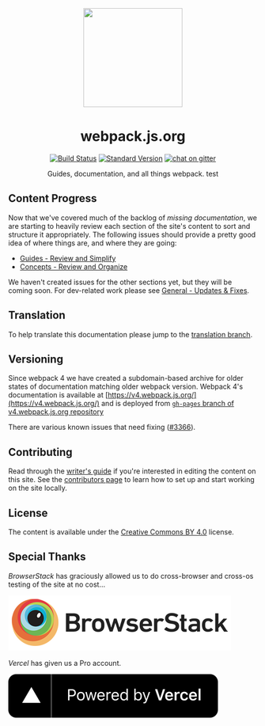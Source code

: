 <div align="center">
  <a href="https://github.com/webpack/webpack">
    <img width="200" height="200" src="https://webpack.js.org/assets/icon-square-big.svg" />
  </a>
  <h1>webpack.js.org</h1>

[![Build Status][build-status]][build-status-url]
[![Standard Version][release]][release-url]
[![chat on gitter][chat]][chat-url]

Guides, documentation, and all things webpack. test

</div>

## Content Progress

Now that we've covered much of the backlog of _missing documentation_, we are
starting to heavily review each section of the site's content to sort and
structure it appropriately. The following issues should provide a pretty good
idea of where things are, and where they are going:

- [Guides - Review and Simplify][guides-url]
- [Concepts - Review and Organize][concepts-url]

We haven't created issues for the other sections yet, but they will be coming
soon. For dev-related work please see [General - Updates & Fixes][general-url].

## Translation

To help translate this documentation please jump to the [translation branch][translate-url].

## Versioning

Since webpack 4 we have created a subdomain-based archive for older states of documentation
matching older webpack version. Webpack 4's documentation is available at
[https://v4.webpack.js.org/](https://v4.webpack.js.org/) and is deployed from [`gh-pages` branch of v4.webpack.js.org repository](https://github.com/webpack/v4.webpack.js.org/tree/gh-pages)

There are various known issues that need fixing ([#3366](https://github.com/webpack/webpack.js.org/issues/3366)).

## Contributing

Read through the [writer's guide][writer-guide-url] if you're interested in editing the
content on this site. See the [contributors page][contributing-url] to learn how to set up and
start working on the site locally.

## License

The content is available under the [Creative Commons BY 4.0][license-url] license.

## Special Thanks

_BrowserStack_ has graciously allowed us to do cross-browser and cross-os
testing of the site at no cost...

[![BrowserStackLogo][browserstack]][browserstack-url]

_Vercel_ has given us a Pro account.

[![VercelLogo][vercel]][vercel-url]

[webpack5-milestone-url]: https://github.com/webpack/webpack.js.org/issues?q=is%3Aopen+is%3Aissue+milestone%3A%22webpack+5%22
[build-status]: https://github.com/webpack/webpack.js.org/workflows/Deploy/badge.svg
[build-status-url]: https://github.com/webpack/webpack.js.org/actions
[browserstack]: ./browserstack-logo.png
[vercel]: ./src/assets/powered-by-vercel.svg
[browserstack-url]: http://browserstack.com/
[vercel-url]: https://vercel.com/?utm_source=webpackdocs
[chat]: https://badges.gitter.im/webpack/webpack.svg
[chat-url]: https://gitter.im/webpack/webpack
[concepts-url]: https://github.com/webpack/webpack.js.org/issues/1386
[contributing-url]: https://github.com/webpack/webpack.js.org/blob/master/.github/CONTRIBUTING.md
[general-url]: https://github.com/webpack/webpack.js.org/issues/1525
[guides-url]: https://github.com/webpack/webpack.js.org/issues/1258
[license-url]: https://creativecommons.org/licenses/by/4.0/
[release]: https://img.shields.io/badge/release-standard%20version-brightgreen.svg
[release-url]: https://github.com/conventional-changelog/standard-version
[translate-url]: https://github.com/webpack/webpack.js.org/tree/translation
[writer-guide-url]: https://webpack.js.org/contribute/writers-guide

